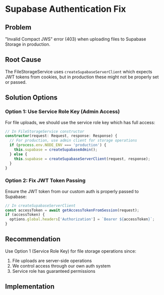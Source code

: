 # Supabase Authentication Fix

## Problem
"Invalid Compact JWS" error (403) when uploading files to Supabase Storage in production.

## Root Cause
The FileStorageService uses `createSupabaseServerClient` which expects JWT tokens from cookies, but in production these might not be properly set or passed.

## Solution Options

### Option 1: Use Service Role Key (Admin Access)
For file uploads, we should use the service role key which has full access:

```typescript
// In FileStorageService constructor
constructor(request: Request, response: Response) {
  // For production, use admin client for storage operations
  if (process.env.NODE_ENV === 'production') {
    this.supabase = createSupabaseAdmin();
  } else {
    this.supabase = createSupabaseServerClient(request, response);
  }
}
```

### Option 2: Fix JWT Token Passing
Ensure the JWT token from our custom auth is properly passed to Supabase:

```typescript
// In createSupabaseServerClient
const accessToken = await getAccessTokenFromSession(request);
if (accessToken) {
  options.global.headers['Authorization'] = `Bearer ${accessToken}`;
}
```

## Recommendation
Use Option 1 (Service Role Key) for file storage operations since:
1. File uploads are server-side operations
2. We control access through our own auth system
3. Service role has guaranteed permissions

## Implementation